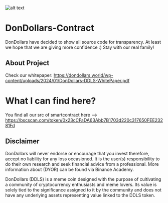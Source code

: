 ![alt text]([http://url/to/img.png](https://dondollars.world/wp-content/uploads/2020/02/DonDollars-Logo-350100.png))

# DonDollars-Contract
DonDollars have decided to show all source code for transparency. At least we hope that we are giving more confidence :) Stay with our real family!

## About Project

Check our whitepaper: https://dondollars.world/wp-content/uploads/2024/01/DonDollars-DDLS-WhitePaper.pdf

# What I can find here?

You find all our src of smartcontract here --> https://bscscan.com/token/0x23cCFaDA63Abb7B1703d220c317650FEE23281Fd


## Disclaimer
DonDollars will never endorse or encourage that you invest therefore, accept no liability for any loss occasioned. It is the user(s) responsibility to do their own research and seek financial advice from a professional. More information about (DYOR) can be found via Binance Academy.

DonDollars (DDLS) is a meme coin designed with the purpose of cultivating a community of cryptocurrency enthusiasts and meme lovers. Its value is solely tied to the significance assigned to it by the community and does not have any underlying assets representing value linked to the DDLS token.
